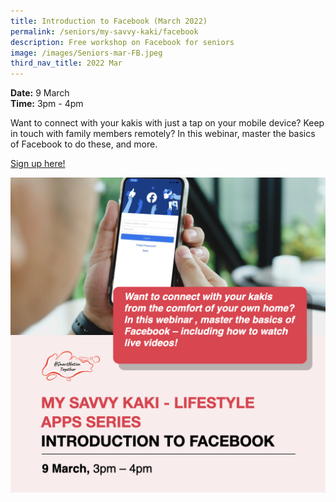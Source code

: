 ```yaml
---
title: Introduction to Facebook (March 2022)
permalink: /seniors/my-savvy-kaki/facebook
description: Free workshop on Facebook for seniors
image: /images/Seniors-mar-FB.jpeg
third_nav_title: 2022 Mar
---
```



**Date:** 9 March
<br> **Time:** 3pm - 4pm

Want to connect with your kakis with just a tap on your mobile device? Keep in touch with family members remotely? In this webinar, master the basics of Facebook to do these, and more.  

[Sign up here! ](https://go.gov.sg/itf-ss-mar9)

![Free workshop on Facebook for seniors](/images/Seniors-mar-FB.jpeg)